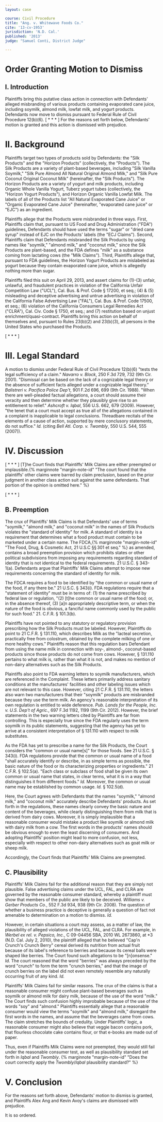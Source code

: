 ```yaml
---
layout: case

course: Civil Procedure
title: "Ang. v. Whitewave Foods Co."
cite: '13-cv-1953'
jurisdiction: 'N.D. Cal.'
published: '2013'
judge: "Samuel Conti, District Judge"

---
```


# Order Granting Motion to Dismiss

## I. Introduction

Plaintiffs bring this putative class action in connection with Defendants' alleged misbranding of various products containing evaporated cane juice, including soymilk, almond milk, lowfat milk, and yogurt products. Defendants now move to dismiss pursuant to Federal Rule of Civil Procedure 12(b)(6). [ * * * ] For the reasons set forth below, Defendants' motion is granted and this action is dismissed with prejudice.

# II. Background

Plaintiffs target two types of products sold by Defendants: the "Silk Products" and the "Horizon Products" (collectively, the "Products"). The Silk Products are a variety of plant-based beverages, including "Silk Vanilla Soymilk," "Silk Pure Almond All Natural Original Almond Milk," and "Silk Pure Coconut Original Coconut Milk" (hereinafter, the "Silk Products"). The Horizon Products are a variety of yogurt and milk products, including Organic Whole Vanilla Yogurt, Tuberz yogurt tubes (collectively, the "Horizon Yogurt Products"), and Horizon Organic Vanilla Lowfat Milk. The labels of all of the Products list "All Natural Evaporated Cane Juice" or "Organic Evaporated Cane Juice" (hereinafter, "evaporated cane juice" or "EJC") as an ingredient.

Plaintiffs allege that the Products were misbranded in three ways. First, Plaintiffs claim that, pursuant to US Food and Drug Administration ("FDA") guidelines, Defendants should have used the terms "sugar" or "dried cane syrup" instead of EJC on the Products' labels (the "ECJ Claims"). Second, Plaintiffs claim that Defendants misbranded the Silk Products by using names like "soymilk," "almond milk," and "coconut milk," since the Silk Products are plant-based, and the FDA defines "milk" as a substance coming from lactating cows (the "Milk Claims"). Third, Plaintiffs allege that, pursuant to FDA guidelines, the Horizon Yogurt Products are mislabeled as yogurt because they contain evaporated cane juice, which is allegedly nothing more than sugar.

Plaintiffs filed this suit on April 29, 2013, and assert claims for (1)-(3) unfair, unlawful, and fraudulent practices in violation of the California Unfair Competition Law ("UCL"), Cal. Bus. & Prof. Code § 17200, et seq.; (4) & (5) misleading and deceptive advertising and untrue advertising in violation of the California False Advertising Law ("FAL"), Cal. Bus. & Prof. Code 17500, et seq.; (6) violation of the California Consumers Legal Remedies Act ("CLRA"), Cal. Civ. Code § 1750, et seq.; and (7) restitution based on unjust enrichment/quasi-contract. Plaintiffs bring this action on behalf of themselves and, pursuant to Rules 23(b)(2) and 23(b)(3), all persons in the United States who purchased the Products.

[ * * * ]

# III. Legal Standard

A motion to dismiss under Federal Rule of Civil Procedure 12(b)(6) "tests the legal sufficiency of a claim." _Navarro v. Block_, 250 F.3d 729, 732 (9th Cir. 2001). "Dismissal can be based on the lack of a cognizable legal theory or the absence of sufficient facts alleged under a cognizable legal theory." _Balistreri v. Pacifica Police Dep't_, 901 F.2d 696, 699 (9th Cir. 1988). "When there are well-pleaded factual allegations, a court should assume their veracity and then determine whether they plausibly give rise to an entitlement to relief." _Ashcroft v. Iqbal_, 556 U.S. 662, 679 (2009). However, "the tenet that a court must accept as true all of the allegations contained in a complaint is inapplicable to legal conclusions. Threadbare recitals of the elements of a cause of action, supported by mere conclusory statements, do not suffice." _Id._ (citing _Bell Atl. Corp. v. Twombly_, 550 U.S. 544, 555 (2007)).

# IV. Discussion

[ * * * ] [T]he Court finds that Plaintiffs' Milk Claims are either preempted or implausible.{% marginnote "margin-note-id" "The court found that the plaintiffs' other claims were barred by claim preclusion, based on the prior judgment in another class action suit against the same defendants. That portion of the opinion is omitted here." %}

[ * * * ]

## B. Preemption

The crux of Plaintiffs' Milk Claims is that Defendants' use of terms "soymilk," "almond milk," and "coconut milk" in the names of Silk Products violates the "standard of identity" for milk. A standard of identity is a requirement that determines what a food product must contain to be marketed under a certain name. The FDCA,{% marginnote "margin-note-id" "The Food, Drug, & Cosmetic Act, 21 U.S.C §§ 301 et seq." %} as amended, contains a broad preemption provision which prohibits states or other political subdivisions from imposing any requirements regarding standard of identity that is not identical to the federal requirements. 21 U.S.C. § 343-1(a). Defendants argue that Plaintiffs' Milk Claims attempt to impose new requirements concerning the standard of identity for milk.

The FDCA requires a food to be identified by "the common or usual name of the food, if any there be." 21 U.S.C. § 343(i). FDA regulations require that a "statement of identity" must be in terms of: (1) the name prescribed by federal law or regulation, "(2) [t]he common or usual name of the food; or, in the absence thereof, (3) [a]n appropriately descriptive term, or when the nature of the food is obvious, a fanciful name commonly used by the public for such food." 21. C.F.R. § 101.3(b).

Plaintiffs have not pointed to any statutory or regulatory provision prescribing how the Silk Products must be labeled. However, Plaintiffs do point to 21 C.F.R. § 131.110, which describes Milk as the "lacteal secretion, practically free from colostrum, obtained by the complete milking of one or more healthy cows." Plaintiffs reason that this regulation bars Defendant from using the name milk in connection with soy-, almond-, coconut-based products since those products do not come from cows. However, § 131.110 pertains to what milk is, rather than what it is not, and makes no mention of non-dairy alternatives such as the Silk Products.

Plaintiffs also point to FDA warning letters to soymilk manufacturers, which are referenced in the Complaint. These letters primarily address sanitary conditions at the manufactures' facilities and other labeling issues which are not relevant to this case. However, citing 21 C.F.R. § 131.110, the letters also warn two manufacturers that their "soymilk" products are misbranded because they use the term milk. An agency's reasonable interpretation of its own regulation is entitled to wide deference. _Pub. Lands for the People, Inc. v. U.S. Dep't of Agric._, 697 F.3d 1192, 1199 (9th Cir. 2012). However, the brief statements in the two warning letters cited by Plaintiffs are far from controlling. This is especially true since the FDA regularly uses the term soymilk in its public statements, suggesting that the agency has yet to arrive at a consistent interpretation of § 131.110 with respect to milk substitutes.

As the FDA has yet to prescribe a name for the Silk Products, the Court considers the "common or usual name[s]" for those foods. See 21 U.S.C. § 343(i). FDA regulations provide that the common or usual name of a food "shall accurately identify or describe, in as simple terms as possible, the basic nature of the food or its characterizing properties or ingredients." 21 C.F.R. § 102.5(a). "Each class or subclass of food shall be given its own common or usual name that states, in clear terms, what it is in a way that distinguishes it from different foods." _Id._ Moreover, the common or usual name may be established by common usage. _Id._ § 102.5(d).

Here, the Court agrees with Defendants that the names "soymilk," "almond milk," and "coconut milk" accurately describe Defendants' products. As set forth in the regulations, these names clearly convey the basic nature and content of the beverages, while clearly distinguishing them from milk that is derived from dairy cows. Moreover, it is simply implausible that a reasonable consumer would mistake a product like soymilk or almond milk with dairy milk from a cow. The first words in the products' names should be obvious enough to even the least discerning of consumers. And adopting Plaintiffs' position might lead to more confusion, not less, especially with respect to other non-dairy alternatives such as goat milk or sheep milk.

Accordingly, the Court finds that Plaintiffs' Milk Claims are preempted.

## C. Plausibility

Plaintiffs' Milk Claims fail for the additional reason that they are simply not plausible. False advertising claims under the UCL, FAL, and CLRA are governed by the reasonable consumer standard, whereby a plaintiff must show that members of the public are likely to be deceived. _Williams v. Gerber Products Co._, 552 F.3d 934, 938 (9th Cir. 2008). The question of whether a business practice is deceptive is generally a question of fact not amenable to determination on a motion to dismiss. _Id._

However, in certain situations a court may assess, as a matter of law, the plausibility of alleged violations of the UCL, FAL, and CLRA. For example, in _Werbel ex rel. v. Pepsico, Inc._, C 09-04456 SBA, 2010 WL 2673860, at *3 (N.D. Cal. July 2, 2010), the plaintiff alleged that he believed "Cap'n Crunch's Crunch Berry" cereal derived its nutrition from actual fruit because of its label's reference to berries and because its cereal balls were shaped like berries. The Court found such allegations to be "[n]onsense." _Id._ The court reasoned that the word "berries" was always preceded by the word "crunch" to form the term "crunch berries," and that the image of crunch berries on the label did not even remotely resemble any naturally occurring fruit of any kind. _Id._

Plaintiffs' Milk Claims fail for similar reasons. The crux of the claims is that a reasonable consumer might confuse plant-based beverages such as soymilk or almond milk for dairy milk, because of the use of the word "milk." The Court finds such confusion highly improbable because of the use of the words "soy" and "almond." Plaintiffs essentially allege that a reasonable consumer would view the terms "soymilk" and "almond milk," disregard the first words in the names, and assume that the beverages came from cows. The claim stretches the bounds of credulity. Under Plaintiffs' logic, a reasonable consumer might also believe that veggie bacon contains pork, that flourless chocolate cake contains flour, or that e-books are made out of paper.

Thus, even if Plaintiffs Milk Claims were not preempted, they would still fail under the reasonable consumer test, as well as plausibility standard set forth in _Iqbal_ and _Twombly_. {% marginnote "margin-note-id" "Does the court correctly apply the _Twombly_/_Iqbal_ plausibility standard?" %}

# V. Conclusion

For the reasons set forth above, Defendants' motion to dismiss is granted, and Plaintiffs Alex Ang and Kevin Avoy's claims are dismissed with prejudice.

It is so ordered.
